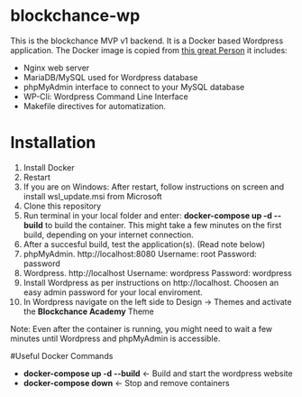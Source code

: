 # blockchance-wp

This is the blockchance MVP v1 backend. It is a Docker based Wordpress application. The Docker image is copied from [this great Person](https://github.com/kassambara/wordpress-docker-compose) it includes:

- Nginx web server
- MariaDB/MySQL used for Wordpress database
- phpMyAdmin interface to connect to your MySQL database
- WP-Cli: Wordpress Command Line Interface
- Makefile directives for automatization.

# Installation

1. Install Docker
2. Restart
3. If you are on Windows: After restart, follow instructions on screen and install wsl_update.msi from Microsoft
4. Clone this repository
5. Run terminal in your local folder and enter: **docker-compose up -d --build** to build the container. This might take a few minutes on the first build, depending on your internet connection.
6. After a succesful build, test the application(s). (Read note below)
7. phpMyAdmin. http://localhost:8080 Username: root Password: password
8. Wordpress. http://localhost Username: wordpress Password: wordpress
9. Install Wordpress as per instructions on http://localhost. Choosen an easy admin password for your local enviroment.
10. In Wordpress navigate on the left side to Design -> Themes and activate the **Blockchance Academy** Theme

Note: Even after the container is running, you might need to wait a few minutes until Wordpress and phpMyAdmin is accessible. 

#Useful Docker Commands

- **docker-compose up -d --build**  <- Build and start the wordpress website
- **docker-compose down**  <- Stop and remove containers






